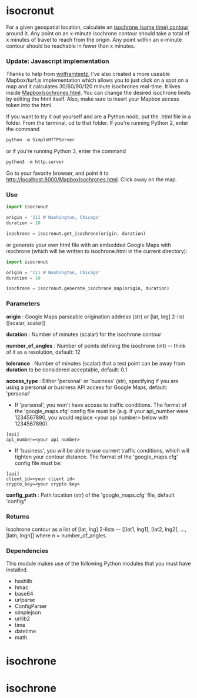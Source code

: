 # isocronut

For a given geospatial location, calculate an [isochrone (same time) contour](http://en.wikipedia.org/wiki/Isochrone_map) around it. Any point on an x-minute isochrone contour should take a total of x minutes of travel to reach from the origin. Any point within an x-minute contour should be reachable in fewer than x minutes.

### Update: Javascript implementation

Thanks to help from [wolframteetz](https://github.com/wolframteetz), I've also created a more useable Mapbox/turf.js implementation which allows you to just click on a spot on a map and it calculates 30/60/90/120 minute isochrones real-time. It lives inside [MapboxIsochrones.html](https://github.com/drewfustin/isocronut/blob/master/MapboxIsochrones.html). You can change the desired isochrone limits by editing the html itself. Also, make sure to insert your Mapbox access token into the html.

If you want to try it out yourself and are a Python noob, put the .html file in a folder. From the terminal, cd to that folder. If you're running Python 2, enter the command

```python
python -m SimpleHTTPServer
```

or if you're running Python 3, enter the command

```python
python3 -m http.server
```

Go to your favorite browser, and point it to [http://localhost:8000/MapboxIsochrones.html](http://localhost:8000/MapboxIsochrones.html). Click away on the map.

### Use

```python
import isocronut

origin = '111 W Washington, Chicago'
duration = 10

isochrone = isocronut.get_isochrone(origin, duration)
```

or generate your own html file with an embedded Google Maps with isochrone (which will be written to isochrone.html in the current directory):

```python
import isocronut

origin = '111 W Washington, Chicago'
duration = 10

isochrone = isocronut.generate_isochrone_map(origin, duration)
```

### Parameters

__origin__ : Google Maps parseable origination address (str) or [lat, lng] 2-list ([scalar, scalar])

__duration__ : Number of minutes (scalar) for the isochrone contour

__number_of_angles__ : Number of points defining the isochrone (int) -- think of it as a resolution, default: 12

__tolerance__ : Number of minutes (scalar) that a test point can be away from __duration__ to be considered acceptable, default: 0.1

__access_type__ : Either 'personal' or 'business' (str), specifying if you are using a personal or business API access for Google Maps, default: 'personal'

  * If 'personal', you won't have access to traffic conditions. The format of the 'google_maps.cfg' config file must be (e.g. if your api_number were 1234567890, you would replace \<your api number\> below with 1234567890):

```
[api]
api_number=<your api number>
```

  * If 'business', you will be able to use current traffic conditions, which will tighten your contour distance. The format of the 'google_maps.cfg' config file must be:

```
[api]
client_id=<your client id>
crypto_key=<your crypto key>
```

__config_path__ : Path location (str) of the 'google_maps.cfg' file, default 'config/'

### Returns

Isochrone contour as a list of [lat, lng] 2-lists -- [[lat1, lng1], [lat2, lng2], ..., [latn, lngn]] where n = number_of_angles.

### Dependencies

This module makes use of the following Python modules that you must have installed.

* hashlib
* hmac
* base64
* urlparse
* ConfigParser
* simplejson
* urllib2
* time
* datetime
* math
# isochrone
# isochrone

